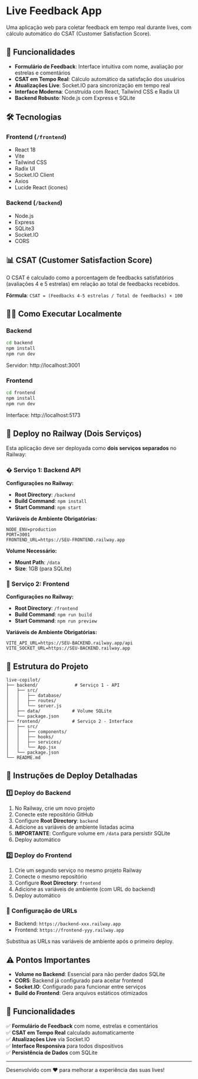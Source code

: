 # Live Feedback App

Uma aplicação web para coletar feedback em tempo real durante lives, com cálculo automático do CSAT (Customer Satisfaction Score).

## 🚀 Funcionalidades

- **Formulário de Feedback**: Interface intuitiva com nome, avaliação por estrelas e comentários
- **CSAT em Tempo Real**: Cálculo automático da satisfação dos usuários
- **Atualizações Live**: Socket.IO para sincronização em tempo real
- **Interface Moderna**: Construída com React, Tailwind CSS e Radix UI
- **Backend Robusto**: Node.js com Express e SQLite

## 🛠️ Tecnologias

### Frontend (`/frontend`)
- React 18
- Vite
- Tailwind CSS
- Radix UI
- Socket.IO Client
- Axios
- Lucide React (ícones)

### Backend (`/backend`)
- Node.js
- Express
- SQLite3
- Socket.IO
- CORS

## 📊 CSAT (Customer Satisfaction Score)

O CSAT é calculado como a porcentagem de feedbacks satisfatórios (avaliações 4 e 5 estrelas) em relação ao total de feedbacks recebidos.

**Fórmula**: `CSAT = (Feedbacks 4-5 estrelas / Total de feedbacks) × 100`

## 🏃‍♂️ Como Executar Localmente

### Backend
```bash
cd backend
npm install
npm run dev
```
Servidor: http://localhost:3001

### Frontend
```bash
cd frontend
npm install
npm run dev
```
Interface: http://localhost:5173

## 🚀 Deploy no Railway (Dois Serviços)

Esta aplicação deve ser deployada como **dois serviços separados** no Railway:

### � Serviço 1: Backend API

**Configurações no Railway:**
- **Root Directory**: `/backend`
- **Build Command**: `npm install`  
- **Start Command**: `npm start`

**Variáveis de Ambiente Obrigatórias:**
```env
NODE_ENV=production
PORT=3001
FRONTEND_URL=https://SEU-FRONTEND.railway.app
```

**Volume Necessário:**
- **Mount Path**: `/data`
- **Size**: 1GB (para SQLite)

### 🎨 Serviço 2: Frontend

**Configurações no Railway:**
- **Root Directory**: `/frontend`
- **Build Command**: `npm run build`
- **Start Command**: `npm run preview`

**Variáveis de Ambiente Obrigatórias:**
```env
VITE_API_URL=https://SEU-BACKEND.railway.app/api
VITE_SOCKET_URL=https://SEU-BACKEND.railway.app
```

## 📁 Estrutura do Projeto

```
live-copilot/
├── backend/              # Serviço 1 - API
│   ├── src/
│   │   ├── database/
│   │   ├── routes/
│   │   └── server.js
│   ├── data/            # Volume SQLite
│   └── package.json
├── frontend/            # Serviço 2 - Interface
│   ├── src/
│   │   ├── components/
│   │   ├── hooks/
│   │   ├── services/
│   │   └── App.jsx
│   └── package.json
└── README.md
```

## 🚀 Instruções de Deploy Detalhadas

### 1️⃣ Deploy do Backend
1. No Railway, crie um novo projeto
2. Conecte este repositório GitHub
3. Configure **Root Directory**: `backend`
4. Adicione as variáveis de ambiente listadas acima
5. **IMPORTANTE**: Configure volume em `/data` para persistir SQLite
6. Deploy automático

### 2️⃣ Deploy do Frontend  
1. Crie um segundo serviço no mesmo projeto Railway
2. Conecte o mesmo repositório
3. Configure **Root Directory**: `frontend`
4. Adicione as variáveis de ambiente (com URL do backend)
5. Deploy automático

### 🔗 Configuração de URLs
- Backend: `https://backend-xxx.railway.app`
- Frontend: `https://frontend-yyy.railway.app`

Substitua as URLs nas variáveis de ambiente após o primeiro deploy.

## ⚠️ Pontos Importantes

- **Volume no Backend**: Essencial para não perder dados SQLite
- **CORS**: Backend já configurado para aceitar frontend
- **Socket.IO**: Configurado para funcionar entre serviços
- **Build do Frontend**: Gera arquivos estáticos otimizados

## 🌟 Funcionalidades

✅ **Formulário de Feedback** com nome, estrelas e comentários  
✅ **CSAT em Tempo Real** calculado automaticamente  
✅ **Atualizações Live** via Socket.IO  
✅ **Interface Responsiva** para todos dispositivos  
✅ **Persistência de Dados** com SQLite  

---

Desenvolvido com ❤️ para melhorar a experiência das suas lives!
